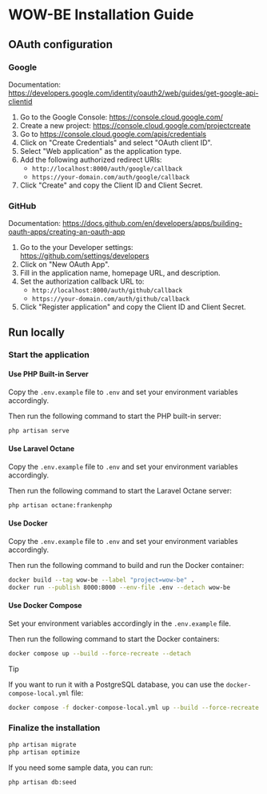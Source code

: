 # WOW-BE Installation Guide

## OAuth configuration

### Google

Documentation: <https://developers.google.com/identity/oauth2/web/guides/get-google-api-clientid>

1. Go to the Google Console: <https://console.cloud.google.com/>
1. Create a new project: <https://console.cloud.google.com/projectcreate>
1. Go to <https://console.cloud.google.com/apis/credentials>
1. Click on "Create Credentials" and select "OAuth client ID".
1. Select "Web application" as the application type.
1. Add the following authorized redirect URIs:
   - `http://localhost:8000/auth/google/callback`
   - `https://your-domain.com/auth/google/callback`
1. Click "Create" and copy the Client ID and Client Secret.

### GitHub

Documentation: <https://docs.github.com/en/developers/apps/building-oauth-apps/creating-an-oauth-app>

1. Go to the your Developer settings: <https://github.com/settings/developers>
1. Click on "New OAuth App".
1. Fill in the application name, homepage URL, and description.
1. Set the authorization callback URL to:
   - `http://localhost:8000/auth/github/callback`
   - `https://your-domain.com/auth/github/callback`
1. Click "Register application" and copy the Client ID and Client Secret.

## Run locally

### Start the application

#### Use PHP Built-in Server

Copy the `.env.example` file to `.env` and set your environment variables accordingly.

Then run the following command to start the PHP built-in server:

```bash
php artisan serve
```

#### Use Laravel Octane

Copy the `.env.example` file to `.env` and set your environment variables accordingly.

Then run the following command to start the Laravel Octane server:

```bash
php artisan octane:frankenphp
```

#### Use Docker

Copy the `.env.example` file to `.env` and set your environment variables accordingly.

Then run the following command to build and run the Docker container:

```bash
docker build --tag wow-be --label "project=wow-be" .
docker run --publish 8000:8000 --env-file .env --detach wow-be
```

#### Use Docker Compose

Set your environment variables accordingly in the `.env.example` file.

Then run the following command to start the Docker containers:

```bash
docker compose up --build --force-recreate --detach
```

> [!TIP]
> If you want to run it with a PostgreSQL database, you can use the `docker-compose-local.yml` file:
> 
> ```bash
> docker compose -f docker-compose-local.yml up --build --force-recreate --detach
> ```

### Finalize the installation

```bash
php artisan migrate
php artisan optimize
```

If you need some sample data, you can run:

```bash
php artisan db:seed
```
